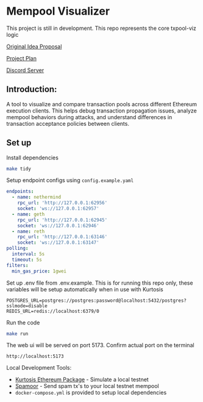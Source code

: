 # Mempool Visualizer

This project is still in development. This repo represents the core txpool-viz logic

[Original Idea Proposal](https://github.com/ethpandaops/tooling-wishlist/blob/master/open-ideas/txpool-viz.md)

[Project Plan](https://github.com/punkhazardlabs/txpool-viz/wiki)

[Discord Server](https://discord.gg/UEyf7U8Smr)

## Introduction:
A tool to visualize and compare transaction pools across different Ethereum execution clients. This helps debug transaction propagation issues, analyze mempool behaviors during attacks, and understand differences in transaction acceptance policies between clients.

## Set up

Install dependencies

```bash
make tidy
```

Setup endpoint configs using `config.example.yaml`

```yaml
endpoints:
  - name: nethermind
    rpc_url: 'http://127.0.0.1:62956'
    socket: 'ws://127.0.0.1:62957'
  - name: geth
    rpc_url: 'http://127.0.0.1:62945'
    socket: 'ws://127.0.0.1:62946'
  - name: reth
    rpc_url: 'http://127.0.0.1:63146'
    socket: 'ws://127.0.0.1:63147'
polling:
  interval: 5s
  timeout: 5s
filters:
  min_gas_price: 1gwei
```

Set up .env file from .env.example. This is for running this repo only, these variables will be setup automatically when in use with Kurtosis

```
POSTGRES_URL=postgres://postgres:password@localhost:5432/postgres?sslmode=disable
REDIS_URL=redis://localhost:6379/0
```

Run the code

```bash
make run
```

The web ui will be served on port 5173. Confirm actual port on the terminal

```
http://localhost:5173
```

Local Development Tools:
- [Kurtosis Ethereum Package](https://github.com/ethpandaops/ethereum-package) - Simulate a local testnet
- [Spamoor](https://github.com/ethpandaops/spamoor) - Send spam tx's to your local testnet mempool
- `docker-compose.yml` is provided to setup local dependencies
